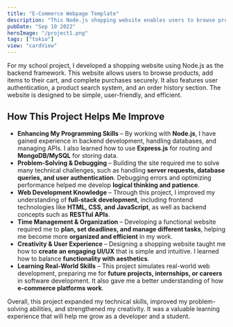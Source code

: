 ```yaml
---
title: "E-Commerce Webpage Template"
description: "This Node.js shopping website enables users to browse products, add items to their cart, and checkout securely, improving my programming, problem-solving, and web development skills."
pubDate: "Sep 10 2022"
heroImage: "/project1.png"
tags: ["tokio"]
view: "cardView"
---
```


For my school project, I developed a shopping website using Node.js as the backend framework. This website allows users to browse products, add items to their cart, and complete purchases securely. It also features user authentication, a product search system, and an order history section. The website is designed to be simple, user-friendly, and efficient.

<h2>How This Project Helps Me Improve</h2>

<ul>
    <li><strong>Enhancing My Programming Skills</strong> – By working with <strong>Node.js</strong>, I have gained experience in backend development, handling databases, and managing APIs. I also learned how to use <strong>Express.js</strong> for routing and <strong>MongoDB/MySQL</strong> for storing data.</li>
    <li><strong>Problem-Solving & Debugging</strong> – Building the site required me to solve many technical challenges, such as handling <strong>server requests, database queries, and user authentication</strong>. Debugging errors and optimizing performance helped me develop <strong>logical thinking and patience</strong>.</li>
    <li><strong>Web Development Knowledge</strong> – Through this project, I improved my understanding of <strong>full-stack development</strong>, including frontend technologies like <strong>HTML, CSS, and JavaScript</strong>, as well as backend concepts such as <strong>RESTful APIs</strong>.</li>
    <li><strong>Time Management & Organization</strong> – Developing a functional website required me to <strong>plan, set deadlines, and manage different tasks</strong>, helping me become more <strong>organized and efficient</strong> in my work.</li>
    <li><strong>Creativity & User Experience</strong> – Designing a shopping website taught me how to <strong>create an engaging UI/UX</strong> that is simple and intuitive. I learned how to balance <strong>functionality with aesthetics</strong>.</li>
    <li><strong>Learning Real-World Skills</strong> – This project simulates real-world web development, preparing me for <strong>future projects, internships, or careers</strong> in software development. It also gave me a better understanding of how <strong>e-commerce platforms work</strong>.</li>
</ul>

Overall, this project expanded my technical skills, improved my problem-solving abilities, and strengthened my creativity. It was a valuable learning experience that will help me grow as a developer and a student.
